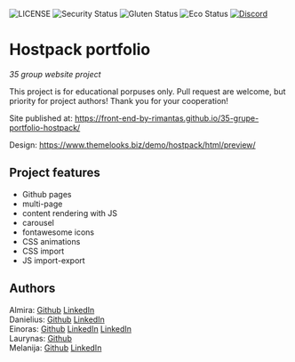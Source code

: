 ![LICENSE](https://img.shields.io/badge/license-MIT-blue.svg?style=flat-square)
![Security Status](https://img.shields.io/security-headers?label=Security&url=https%3A%2F%2Fgithub.com&style=flat-square)
![Gluten Status](https://img.shields.io/badge/Gluten-Free-green.svg)
![Eco Status](https://img.shields.io/badge/ECO-Friendly-green.svg)
[![Discord](https://discord.com/api/guilds/571393319201144843/widget.png)](https://discord.gg/dRwW4rw)

# Hostpack portfolio

_35 group website project_

This project is for educational porpuses only. Pull request are welcome, but priority for project authors! Thank you for your cooperation!

Site published at: https://front-end-by-rimantas.github.io/35-grupe-portfolio-hostpack/

Design: https://www.themelooks.biz/demo/hostpack/html/preview/

## Project features

-   Github pages
-   multi-page
-   content rendering with JS
-   carousel
-   fontawesome icons
-   CSS animations
-   CSS import
-   JS import-export

## Authors

Almira: [Github](https://github.com/AlmiraJasin) [LinkedIn](https://www.linkedin.com/in/almira-jasinskyte-2b6914190/) <br>
Danielius: [Github](https://github.com/AkbnLearn) [LinkedIn](https://www.linkedin.com/in/danielius-lubys-8b2749231/) <br>
Einoras: [Github](https://github.com/einored) [LinkedIn](https://www.linkedin.com/in/einoras-redeckas-926684200/) [LinkedIn](https://www.linkedin.com/in/laurynas-navasaitis-942949b7/) <br>
Laurynas: [Github](https://github.com/TayakiNoTenshi) <br>
Melanija: [Github](https://github.com/melanijaa) [LinkedIn](https://www.linkedin.com/in/melanija-%C5%A1ibakovska-16a065234/)
